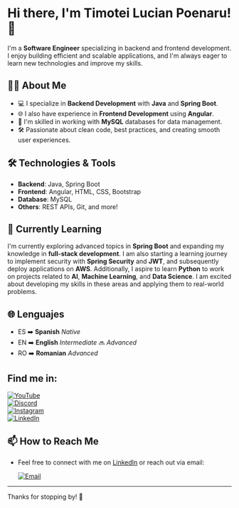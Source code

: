 # Hi there, I'm Timotei Lucian Poenaru! 👋

I'm a **Software Engineer** specializing in backend and frontend development. I enjoy building efficient and scalable applications, and I'm always eager to learn new technologies and improve my skills.

## 👨‍💻 About Me

- 💻 I specialize in **Backend Development** with **Java** and **Spring Boot**.
- 🌐 I also have experience in **Frontend Development** using **Angular**.
- 💾 I'm skilled in working with **MySQL** databases for data management.
- 🛠️ Passionate about clean code, best practices, and creating smooth user experiences.

## 🛠️ Technologies & Tools

- **Backend**: Java, Spring Boot
- **Frontend**: Angular, HTML, CSS, Bootstrap
- **Database**: MySQL
- **Others**: REST APIs, Git, and more!

## 🌱 Currently Learning

I'm currently exploring advanced topics in **Spring Boot** and expanding my knowledge in **full-stack development**. I am also starting a learning journey to implement security with **Spring Security** and **JWT**, and subsequently deploy applications on **AWS**. Additionally, I aspire to learn **Python** to work on projects related to **AI**, **Machine Learning**, and **Data Science**. I am excited about developing my skills in these areas and applying them to real-world problems.

## 🌐 Lenguajes

- ES ➡️ **Spanish** _Native_
- EN ➡️ **English** _Intermediate_ 🔜 _Advanced_
- RO ➡️ **Romanian** _Advanced_

## Find me in:

[![YouTube](https://img.shields.io/badge/YouTube-ElTimoYT-FF0000?style=for-the-badge&logo=youtube&logoColor=white&labelColor=101010)](https://youtube.com/@eltimoyt)
</br>
[![Discord](https://img.shields.io/badge/Discord-eltimoyt-5865F2?style=for-the-badge&logo=discord&logoColor=white&labelColor=101010)](https://discord.com/channels/@eltimoyt)
</br>
[![Instagram](https://img.shields.io/badge/Instagram-Timotei-E4405F?style=for-the-badge&logo=instagram&logoColor=white&labelColor=101010)](https://instagram.com/timotei_lp)
</br>
[![LinkedIn](https://img.shields.io/badge/LinkedIn-ElTimo-0077B5?style=for-the-badge&logo=linkedin&logoColor=white&labelColor=101010)](https://www.linkedin.com/in/timotei-lucian-poenaru-2856691a3)


## 📫 How to Reach Me

- Feel free to connect with me on [LinkedIn](https://www.linkedin.com/in/timotei-lucian-poenaru-2856691a3) or reach out via email:
     
  [![Email](https://img.shields.io/badge/timopoepro06@gmail.com-email_personal-D14836?style=for-the-badge&logo=gmail&logoColor=white&labelColor=101010)](mailto:timopoepro06@gmail.com)

---

Thanks for stopping by! 🚀
